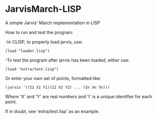 JarvisMarch-LISP
================

A simple Jarvis' March implementation in LISP


How to run and test the program:

-In CLISP, to properly load jarvis, use:

	(load "loader.lisp")
	
-To test the program after jarvis has been loaded, either use:

	(load "extra/test.lisp")
	
Or enter your own set of points, formatted like:

	(jarvis '((I1 X1 Y1)(I2 X2 Y2) ... (In Xn Yn)))
	
Where 'X' and 'Y' are real numbers and 'I' is a unique identifier for each point.

If in doubt, see 'extra/test.lisp' as an example.
